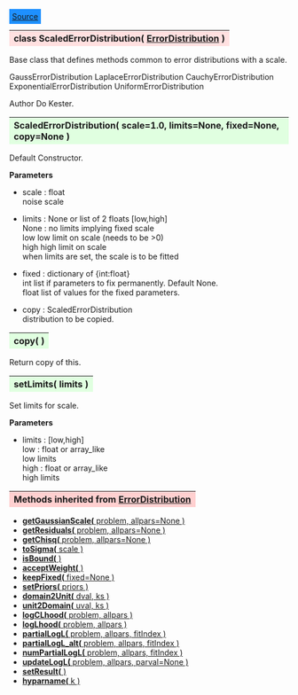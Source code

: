 ---
---

<div class="button">
  <span style="background-color: DodgerBlue; color: White;  border:5px solid DodgerBlue">
<a href=https://github.com/dokester/BayesicFitting/blob/master/BayesicFitting/source/ScaledErrorDistribution.py target=_blank>Source</a></span></div>

<a name="ScaledErrorDistribution"></a>
<table><thead style="background-color:#FFE0E0; width:100%"><tr><th style="text-align:left">
<strong>class ScaledErrorDistribution(</strong> <a href="./ErrorDistribution.html">ErrorDistribution</a> )
</th></tr></thead></table>
<p>

Base class that defines methods common to error distributions with a scale.

GaussErrorDistribution
LaplaceErrorDistribution
CauchyErrorDistribution
ExponentialErrorDistribution
UniformErrorDistribution

Author       Do Kester.


<a name="ScaledErrorDistribution"></a>
<table><thead style="background-color:#E0FFE0; width:100%"><tr><th style="text-align:left">
<strong>ScaledErrorDistribution(</strong> scale=1.0, limits=None, fixed=None, copy=None )
</th></tr></thead></table>
<p>

Default Constructor.

<b>Parameters</b>

* scale  :  float<br>
    noise scale<br>
* limits  :  None or list of 2 floats [low,high]<br>
    None : no limits implying fixed scale<br>
    low     low limit on scale (needs to be >0)<br>
    high    high limit on scale<br>
    when limits are set, the scale is to be fitted<br>
* fixed  :  dictionary of {int:float}<br>
    int     list if parameters to fix permanently. Default None.<br>
    float   list of values for the fixed parameters.<br>

* copy  :  ScaledErrorDistribution<br>
    distribution to be copied.<br>


<a name="copy"></a>
<table><thead style="background-color:#E0FFE0; width:100%"><tr><th style="text-align:left">
<strong>copy(</strong> )
</th></tr></thead></table>
<p>
Return copy of this. 

<a name="setLimits"></a>
<table><thead style="background-color:#E0FFE0; width:100%"><tr><th style="text-align:left">
<strong>setLimits(</strong> limits ) 
</th></tr></thead></table>
<p>

Set limits for scale.

<b>Parameters</b>

* limits  :  [low,high]<br>
    low : float or array_like<br>
        low limits<br>
    high : float or array_like<br>
        high limits

<table><thead style="background-color:#FFD0D0; width:100%"><tr><th style="text-align:left">
<strong>Methods inherited from</strong> <a href="./ErrorDistribution.html">ErrorDistribution</a></th></tr></thead></table>


* [<strong>getGaussianScale(</strong> problem, allpars=None ) ](./ErrorDistribution.md#getGaussianScale)
* [<strong>getResiduals(</strong> problem, allpars=None )](./ErrorDistribution.md#getResiduals)
* [<strong>getChisq(</strong> problem, allpars=None )](./ErrorDistribution.md#getChisq)
* [<strong>toSigma(</strong> scale ) ](./ErrorDistribution.md#toSigma)
* [<strong>isBound(</strong> ) ](./ErrorDistribution.md#isBound)
* [<strong>acceptWeight(</strong> )](./ErrorDistribution.md#acceptWeight)
* [<strong>keepFixed(</strong> fixed=None ) ](./ErrorDistribution.md#keepFixed)
* [<strong>setPriors(</strong> priors ) ](./ErrorDistribution.md#setPriors)
* [<strong>domain2Unit(</strong> dval, ks ) ](./ErrorDistribution.md#domain2Unit)
* [<strong>unit2Domain(</strong> uval, ks ) ](./ErrorDistribution.md#unit2Domain)
* [<strong>logCLhood(</strong> problem, allpars )](./ErrorDistribution.md#logCLhood)
* [<strong>logLhood(</strong> problem, allpars )](./ErrorDistribution.md#logLhood)
* [<strong>partialLogL(</strong> problem, allpars, fitIndex ) ](./ErrorDistribution.md#partialLogL)
* [<strong>partialLogL_alt(</strong> problem, allpars, fitIndex ) ](./ErrorDistribution.md#partialLogL_alt)
* [<strong>numPartialLogL(</strong> problem, allpars, fitIndex ) ](./ErrorDistribution.md#numPartialLogL)
* [<strong>updateLogL(</strong> problem, allpars, parval=None )](./ErrorDistribution.md#updateLogL)
* [<strong>setResult(</strong> )](./ErrorDistribution.md#setResult)
* [<strong>hyparname(</strong> k ) ](./ErrorDistribution.md#hyparname)
